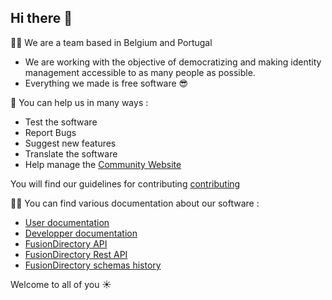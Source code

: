 ## Hi there 👋

🙋‍♀️ We are a team based in Belgium and Portugal
- We are working with the objective of democratizing and making identity management accessible to as many people as possible.
- Everything we  made is free software :sunglasses:

🌈 You can help us in many ways :
- Test the software
- Report Bugs
- Suggest new features
- Translate the software
- Help manage the [Community Website](https://community.fusiondirectory.org/)

You will find our guidelines for contributing [contributing](https://fusiondirectory-developer-documentation.readthedocs.io/en/1.4/fusiondirectory/contribute/guidelines.html)

👩‍💻 You can find various documentation about our software :
- [User documentation](https://fusiondirectory-user-manual.readthedocs.io/en/latest/fusiondirectory/index.html)
- [Developper documentation](https://fusiondirectory-developer-documentation.readthedocs.io/en/1.4/fusiondirectory)
- [FusionDirectory API](https://stable-api.fusiondirectory.org/index.html)
- [FusionDirectory Rest API](https://rest-api.fusiondirectory.org)
- [FusionDirectory schemas history](https://schemas.fusiondirectory.org)

Welcome to all of you ☀️

